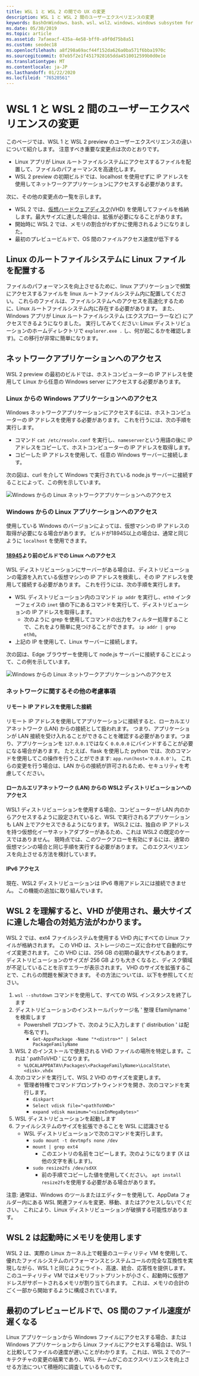 ```yaml
---
title: WSL 1 と WSL 2 の間での UX の変更
description: WSL 1 と WSL 2 間のユーザーエクスペリエンスの変更
keywords: BashOnWindows、bash、wsl、wsl2、windows、windows subsystem for linux、windowssubsystem、ubuntu、debian、suse、windows 10
ms.date: 05/30/2019
ms.topic: article
ms.assetid: 7afaeacf-435a-4e58-bff0-a9f0d75b8a51
ms.custom: seodec18
ms.openlocfilehash: a8f298a69acf44f152da626a0ba571f6bba1970c
ms.sourcegitcommit: 07eb5f2e1f4517928165dda4510012599b0d0e1e
ms.translationtype: MT
ms.contentlocale: ja-JP
ms.lasthandoff: 01/22/2020
ms.locfileid: "76520561"
---
```

# <a name="user-experience-changes-between-wsl-1-and-wsl-2"></a>WSL 1 と WSL 2 間のユーザーエクスペリエンスの変更

このページでは、WSL 1 と WSL 2 preview のユーザーエクスペリエンスの違いについて紹介します。 注意すべき重要な変更点は次のとおりです。

- Linux アプリが Linux ルートファイルシステムにアクセスするファイルを配置して、ファイルのパフォーマンスを高速化します。
- WSL 2 preview の初期ビルドでは、localhost を使用せずに IP アドレスを使用してネットワークアプリケーションにアクセスする必要があります。

次に、その他の変更点の一覧を示します。

- WSL 2 では、[仮想ハードウェアディスク](https://en.wikipedia.org/wiki/VHD_(file_format))(VHD) を使用してファイルを格納します。最大サイズに達した場合は、拡張が必要になることがあります。
- 開始時に WSL 2 では、メモリの割合がわずかに使用されるようになりました。
- 最初のプレビュービルドで、OS 間のファイルアクセス速度が低下する

## <a name="place-your-linux-files-in-your-linux-root-file-system"></a>Linux のルートファイルシステムに Linux ファイルを配置する
ファイルのパフォーマンスを向上させるために、linux アプリケーションで頻繁にアクセスするファイルを linux ルートファイルシステム内に配置してください。 これらのファイルは、ファイルシステムへのアクセスを高速化するために、Linux ルートファイルシステム内に存在する必要があります。 また、Windows アプリが Linux ルートファイルシステム (エクスプローラーなど) にアクセスできるようになりました。 実行してみてください: Linux ディストリビューションのホームディレクトリで `explorer.exe .` し、何が起こるかを確認します)。この移行が非常に簡単になります。 

## <a name="accessing-network-applications"></a>ネットワークアプリケーションへのアクセス
WSL 2 preview の最初のビルドでは、ホストコンピューターの IP アドレスを使用して Linux から任意の Windows server にアクセスする必要があります。

### <a name="accessing-windows-applications-from-linux"></a>Linux からの Windows アプリケーションへのアクセス
Windows ネットワークアプリケーションにアクセスするには、ホストコンピューターの IP アドレスを使用する必要があります。 これを行うには、次の手順を実行します。

- コマンド `cat /etc/resolv.conf` を実行し、`nameserver`という用語の後に IP アドレスをコピーして、ホストコンピューターの IP アドレスを取得します。 
- コピーした IP アドレスを使用して、任意の Windows サーバーに接続します。

次の図は、curl を介して Windows で実行されている node.js サーバーに接続することによって、この例を示しています。 

![Windows からの Linux ネットワークアプリケーションへのアクセス](media/wsl2-network-l2w.png)

### <a name="accessing-linux-applications-from-windows"></a>Windows からの Linux アプリケーションへのアクセス

使用している Windows のバージョンによっては、仮想マシンの IP アドレスの取得が必要になる場合があります。 ビルドが18945以上の場合は、通常と同じように `localhost` を使用できます。 

#### <a name="accessing-linux-on-builds-lower-than-18945httpsblogswindowscomwindowsexperience20190726announcing-windows-10-insider-preview-build-18945"></a>[18945](https://blogs.windows.com/windowsexperience/2019/07/26/announcing-windows-10-insider-preview-build-18945/)より前のビルドでの Linux へのアクセス

WSL ディストリビューションにサーバーがある場合は、ディストリビューションの電源を入れている仮想マシンの IP アドレスを検索し、その IP アドレスを使用して接続する必要があります。 これを行うには、次の手順を実行します。

- WSL ディストリビューション内のコマンド `ip addr` を実行し、`eth0` インターフェイスの `inet` 値の下にあるコマンドを実行して、ディストリビューションの IP アドレスを取得します。
   - 次のように grep を使用してコマンドの出力をフィルター処理することで、これをより簡単に見つけることができます。 `ip addr | grep eth0`。
- 上記の IP を使用して、Linux サーバーに接続します。

次の図は、Edge ブラウザーを使用して node.js サーバーに接続することによって、この例を示しています。

![Windows からの Linux ネットワークアプリケーションへのアクセス](media/wsl2-network-w2l.jpg)

### <a name="other-networking-considerations"></a>ネットワークに関するその他の考慮事項

#### <a name="connecting-via-remote-ip-addresses"></a>リモート IP アドレスを使用した接続

リモート IP アドレスを使用してアプリケーションに接続すると、ローカルエリアネットワーク (LAN) からの接続として扱われます。 つまり、アプリケーションが LAN 接続を受け入れることができることを確認する必要があります。つまり、アプリケーションを `127.0.0.1`ではなく `0.0.0.0` にバインドすることが必要になる場合があります。 たとえば、flask を使用した python では、次のコマンドを使用してこの操作を行うことができます: `app.run(host='0.0.0.0')`。 これらの変更を行う場合は、LAN からの接続が許可されるため、セキュリティを考慮してください。 

#### <a name="accessing-a-wsl2-distro-from-your-local-area-network-lan"></a>ローカルエリアネットワーク (LAN) からの WSL2 ディストリビューションへのアクセス

WSL1 ディストリビューションを使用する場合、コンピューターが LAN 内のからアクセスするように設定されていると、WSL で実行されるアプリケーションも LAN 上でアクセスできるようになります。 WSL2 には、独自の IP アドレスを持つ仮想化イーサネットアダプターがあるため、これは WSL2 の既定のケースではありません。 現時点では、このワークフローを有効にするには、通常の仮想マシンの場合と同じ手順を実行する必要があります。 このエクスペリエンスを向上させる方法を検討しています。

#### <a name="ipv6-access"></a>IPv6 アクセス

現在、WSL2 ディストリビューションは IPv6 専用アドレスには接続できません。 この機能の追加に取り組んでいます。

## <a name="understanding-wsl-2-uses-a-vhd-and-what-to-do-if-you-reach-its-max-size"></a>WSL 2 を理解すると、VHD が使用され、最大サイズに達した場合の対処方法がわかります。
WSL 2 では、ext4 ファイルシステムを使用する VHD 内にすべての Linux ファイルが格納されます。 この VHD は、ストレージのニーズに合わせて自動的にサイズ変更されます。 この VHD には、256 GB の初期の最大サイズもあります。 ディストリビューションのサイズが 256 GB よりも大きくなると、ディスク領域が不足していることを示すエラーが表示されます。 VHD のサイズを拡張することで、これらの問題を解決できます。 その方法については、以下を参照してください。

1. `wsl --shutdown` コマンドを使用して、すべての WSL インスタンスを終了します
2. ディストリビューションのインストールパッケージ名 ' 整理 Efamilyname ' を検索します
   - Powershell プロンプトで、次のように入力します (' distribution ' は配布名です)。
      - `Get-AppxPackage -Name "*<distro>*" | Select PackageFamilyName`
3. WSL 2 のインストールで使用される VHD ファイルの場所を特定します。これは ' pathToVHD ' になります。
     - `%LOCALAPPDATA%\Packages\<PackageFamilyName>\LocalState\<disk>.vhdx`
4. 次のコマンドを実行して、WSL 2 VHD のサイズを変更します。
   - 管理者特権でコマンドプロンプトウィンドウを開き、次のコマンドを実行します。
      - `diskpart`
      - `Select vdisk file="<pathToVHD>"`
      - `expand vdisk maximum="<sizeInMegaBytes>"`
5. WSL ディストリビューションを起動します
6. ファイルシステムのサイズを拡張できることを WSL に認識させる
   - WSL ディストリビューションで次のコマンドを実行します。
      - `sudo mount -t devtmpfs none /dev`
      - `mount | grep ext4`
         - このエントリの名前をコピーします。次のようになります (X は他の文字を表します)。
      - `sudo resize2fs /dev/sdXX`
         - 前の手順でコピーした値を使用してください。 `apt install resize2fs`を使用する必要がある場合があります。

注意: 通常は、Windows のツールまたはエディターを使用して、AppData フォルダー内にある WSL 関連ファイルを変更、移動、またはアクセスしないでください。 これにより、Linux ディストリビューションが破損する可能性があります。

## <a name="wsl-2-will-use-some-memory-on-startup"></a>WSL 2 は起動時にメモリを使用します
WSL 2 は、実際の Linux カーネル上で軽量のユーティリティ VM を使用して、優れたファイルシステムのパフォーマンスとシステムコールの完全な互換性を実現しながら、WSL 1 と同じようにライト、高速、統合、応答性を提供します。 このユーティリティ VM ではメモリフットプリントが小さく、起動時に仮想アドレスがサポートされるメモリが割り当てられます。 これは、メモリの合計のごく一部から開始するように構成されています。

## <a name="cross-os-file-speed-will-be-slower-in-initial-preview-builds"></a>最初のプレビュービルドで、OS 間のファイル速度が遅くなる
Linux アプリケーションから Windows ファイルにアクセスする場合、または Windows アプリケーションから Linux ファイルにアクセスする場合は、WSL 1 と比較してファイルの速度が遅いことがわかります。 これは、WSL 2 でのアーキテクチャの変更の結果であり、WSL チームがこのエクスペリエンスを向上させる方法について積極的に調査しているものです。
